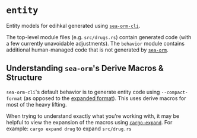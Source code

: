 # `entity`

Entity models for edihkal generated using [`sea-orm-cli`](https://www.sea-ql.org/SeaORM/docs/generate-entity/sea-orm-cli/).

The top-level module files (e.g. `src/drugs.rs`) contain generated code (with a few currently unavoidable adjustments).
The `behavior` module contains additional human-managed code that is not generated by [`sea-orm`](https://crates.io/crates/sea-orm).

## Understanding `sea-orm`'s Derive Macros & Structure

`sea-orm-cli`'s default behavior is to generate entity code using `--compact-format` (as opposed to the [expanded format](https://www.sea-ql.org/SeaORM/docs/generate-entity/expanded-entity-structure/)).
This uses derive macros for most of the heavy lifting.

When trying to understand exactly what you're working with, it may be helpful to view the expansion of the macros using [`cargo-expand`](https://crates.io/crates/cargo-expand).
For example: `cargo expand drug` to expand `src/drug.rs`
